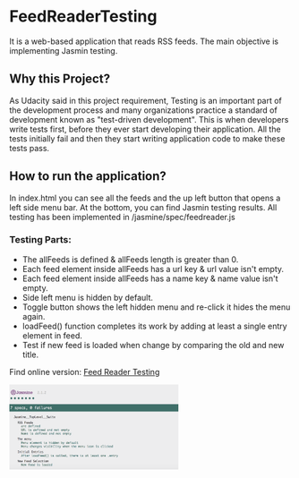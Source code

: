 # FeedReaderTesting

It is a web-based application that reads RSS feeds. The main objective is implementing Jasmin testing. 


## Why this Project?

As Udacity said in this project requirement, Testing is an important part of the development process and many organizations practice a standard of development known as "test-driven development". This is when developers write tests first, before they ever start developing their application. All the tests initially fail and then they start writing application code to make these tests pass.


## How to run the application?

In index.html you can see all the feeds and the up left button that opens a left side menu bar. At the bottom, you can find Jasmin testing results. 
All testing has been implemented in /jasmine/spec/feedreader.js

### Testing Parts:

* The allFeeds is defined & allFeeds length is greater than 0.
* Each feed element inside allFeeds has a url key & url value isn't empty.
* Each feed element inside allFeeds has a name key & name value isn't empty.
* Side left menu is hidden by default. 
* Toggle button shows the left hidden menu and re-click it hides the menu again. 
* loadFeed() function completes its work by adding at least a single entry element in feed.
* Test if new feed is loaded when change by comparing the old and new title. 

Find online version: [Feed Reader Testing](https://elhammj.github.io/FeedReaderTesting/)

<img src="images/test.png" width="60%">
